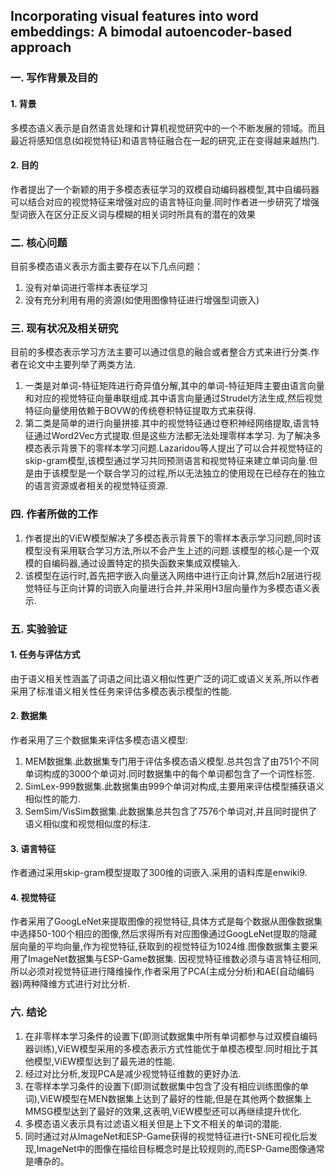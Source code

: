 <!-- <script type="text/javascript" src="http://cdn.mathjax.org/mathjax/latest/MathJax.js?config=default"></script> -->

## Incorporating visual features into word embeddings: A bimodal autoencoder-based approach

### 一. 写作背景及目的
#### 1. 背景
多模态语义表示是自然语言处理和计算机视觉研究中的一个不断发展的领域。而且最近将感知信息(如视觉特征)和语言特征融合在一起的研究,正在变得越来越热门.

#### 2. 目的
作者提出了一个新颖的用于多模态表征学习的双模自动编码器模型,其中自编码器可以结合对应的视觉特征来增强对应的语言特征向量.同时作者进一步研究了增强型词嵌入在区分正反义词与模糊的相关词时所具有的潜在的效果

### 二. 核心问题
目前多模态语义表示方面主要存在以下几点问题：
1. 没有对单词进行零样本表征学习
2. 没有充分利用有用的资源(如使用图像特征进行增强型词嵌入)

### 三. 现有状况及相关研究
目前的多模态表示学习方法主要可以通过信息的融合或者整合方式来进行分类.作者在论文中主要列举了两类方法.
1. 一类是对单词-特征矩阵进行奇异值分解,其中的单词-特征矩阵主要由语言向量和对应的视觉特征向量串联组成.其中语言向量通过Strudel方法生成,然后视觉特征向量使用依赖于BOVW的传统卷积特征提取方式来获得.
2. 第二类是简单的进行向量拼接.其中的视觉特征通过卷积神经网络提取,语言特征通过Word2Vec方式提取.但是这些方法都无法处理零样本学习.
为了解决多模态表示背景下的零样本学习问题.Lazaridou等人提出了可以合并视觉特征的skip-gram模型,该模型通过学习共同预测语言和视觉特征来建立单词向量.但是由于该模型是一个联合学习的过程,所以无法独立的使用现在已经存在的独立的语言资源或者相关的视觉特征资源.

### 四. 作者所做的工作
1. 作者提出的ViEW模型解决了多模态表示背景下的零样本表示学习问题,同时该模型没有采用联合学习方法,所以不会产生上述的问题.该模型的核心是一个双模的自编码器,通过设置特定的损失函数来集成双模输入.
2. 该模型在运行时,首先把字嵌入向量送入网络中进行正向计算,然后h2层进行视觉特征与正向计算的词嵌入向量进行合并,并采用H3层向量作为多模态语义表示.

### 五. 实验验证
#### 1. 任务与评估方式
由于语义相关性涵盖了词语之间比语义相似性更广泛的词汇或语义关系,所以作者采用了标准语义相关性任务来评估多模态表示模型的性能.

#### 2. 数据集
作者采用了三个数据集来评估多模态语义模型:
1. MEM数据集.此数据集专门用于评估多模态语义模型.总共包含了由751个不同单词构成的3000个单词对.同时数据集中的每个单词都包含了一个词性标签.
2. SimLex-999数据集.此数据集由999个单词对构成,主要用来评估模型捕获语义相似性的能力.
3. SemSim/VisSim数据集.此数据集总共包含了7576个单词对,并且同时提供了语义相似度和视觉相似度的标注.

#### 3. 语言特征
作者通过采用skip-gram模型提取了300维的词嵌入.采用的语料库是enwiki9.

#### 4. 视觉特征
作者采用了GoogLeNet来提取图像的视觉特征,具体方式是每个数据从图像数据集中选择50-100个相应的图像,然后求得所有对应图像通过GoogLeNet提取的隐藏层向量的平均向量,作为视觉特征,获取到的视觉特征为1024维.图像数据集主要采用了ImageNet数据集与ESP-Game数据集.
因视觉特征维数必须与语言特征相同,所以必须对视觉特征进行降维操作,作者采用了PCA(主成分分析)和AE(自动编码器)两种降维方式进行对比分析.

### 六. 结论
1. 在非零样本学习条件的设置下(即测试数据集中所有单词都参与过双模自编码器训练),ViEW模型采用的多模态表示方式性能优于单模态模型.同时相比于其他模型,ViEW模型达到了最先进的性能.
2. 经过对比分析,发现PCA是减少视觉特征维数的更好办法.
3. 在零样本学习条件的设置下(即测试数据集中包含了没有相应训练图像的单词),ViEW模型在MEN数据集上达到了最好的性能,但是在其他两个数据集上MMSG模型达到了最好的效果,这表明,ViEW模型还可以再继续提升优化.
4. 多模态语义表示具有过滤语义相关但是上下文不相关的单词的潜能.
5. 同时通过对从ImageNet和ESP-Game获得的视觉特征进行t-SNE可视化后发现,ImageNet中的图像在描绘目标概念时是比较规则的,而ESP-Game图像通常是嘈杂的。